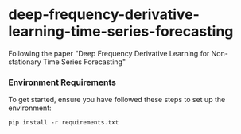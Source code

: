 # deep-frequency-derivative-learning-time-series-forecasting
Following the paper "Deep Frequency Derivative Learning for Non-stationary Time Series Forecasting"


### Environment Requirements

To get started, ensure you have followed these steps to set up the environment:

```
pip install -r requirements.txt
```

